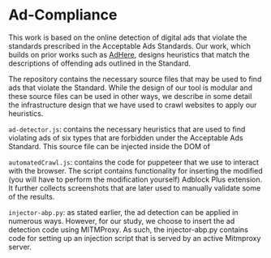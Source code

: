 # Ad-Compliance
This work is based on the online detection of digital ads that violate the standards prescribed in the Acceptable Ads Standards. Our work, which builds on prior works such as [AdHere](https://weihang-wang.github.io/papers/ICSE2023-AdHere.pdf), designs heuristics that match the descriptions of offending ads outlined in the Standard. 

The repository contains the necessary source files that may be used to find ads that violate the Standard. While the design of our tool is modular and these source files can be used in other ways, we describe in some detail the infrastructure design that we have used to crawl websites to apply our heuristics. 

`ad-detector.js`: contains the necessary heuristics that are used to find violating ads of six types that are forbidden under the Acceptable Ads Standard. This source file can be injected inside the DOM of 

`automatedCrawl.js`: contains the code for puppeteer that we use to interact with the browser. The script contains functionality for inserting the modified (you will have to perform the modification yourself) Adblock Plus extension. It further collects screenshots that are later used to manually validate some of the results.

`injector-abp.py`: as stated earlier, the ad detection can be applied in numerous ways. However, for our study, we choose to insert the ad detection code using MITMProxy. As such, the injector-abp.py contains code for setting up an injection script that is served by an active Mitmproxy server.